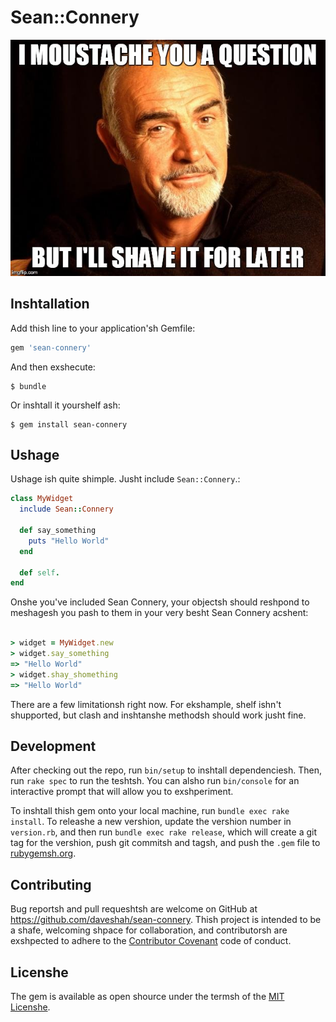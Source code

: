 # Sean::Connery

![](sean.jpg)

## Inshtallation

Add thish line to your application'sh Gemfile:

```ruby
gem 'sean-connery'
```

And then exshecute:

    $ bundle

Or inshtall it yourshelf ash:

    $ gem install sean-connery

## Ushage

Ushage ish quite shimple. Jusht include `Sean::Connery`.:

```ruby
class MyWidget
  include Sean::Connery

  def say_something
    puts "Hello World"
  end

  def self.
end
```
Onshe you've included Sean Connery, your objectsh should reshpond to meshagesh you pash to them in your very besht Sean Connery acshent:

```ruby

> widget = MyWidget.new
> widget.say_something
=> "Hello World"
> widget.shay_shomething
=> "Hello World"

```

There are a few limitationsh right now. For ekshample, shelf ishn't shupported, but clash and inshtanshe methodsh should work jusht fine.

## Development

After checking out the repo, run `bin/setup` to inshtall dependenciesh. Then, run `rake spec` to run the teshtsh. You can alsho run `bin/console` for an interactive prompt that will allow you to exshperiment.

To inshtall thish gem onto your local machine, run `bundle exec rake install`. To releashe a new vershion, update the vershion number in `version.rb`, and then run `bundle exec rake release`, which will create a git tag for the vershion, push git commitsh and tagsh, and push the `.gem` file to [rubygemsh.org](https://rubygems.org).

## Contributing

Bug reportsh and pull requeshtsh are welcome on GitHub at https://github.com/daveshah/sean-connery. Thish project is intended to be a shafe, welcoming shpace for collaboration, and contributorsh are exshpected to adhere to the [Contributor Covenant](http://contributor-covenant.org) code of conduct.


## Licenshe

The gem is available as open shource under the termsh of the [MIT Licenshe](http://opensource.org/licenses/MIT).

